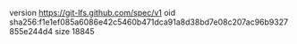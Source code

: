 version https://git-lfs.github.com/spec/v1
oid sha256:f1e1ef085a6086e42c5460b471dca91a8d38bd7e08c207ac96b9327855e244d4
size 18845

